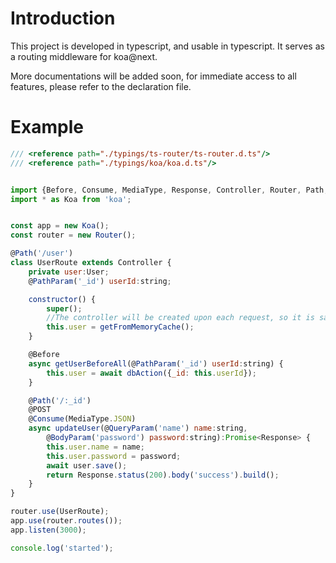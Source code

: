 
# Introduction

This project is developed in typescript, and usable in typescript. It serves as a routing middleware for koa@next.

More documentations will be added soon, for immediate access to all features, please refer to the declaration file.

# Example

```js
/// <reference path="./typings/ts-router/ts-router.d.ts"/>
/// <reference path="./typings/koa/koa.d.ts"/>


import {Before, Consume, MediaType, Response, Controller, Router, Path, POST, QueryParam, PathParam, BodyParam} from 'ts-router';
import * as Koa from 'koa';


const app = new Koa();
const router = new Router();

@Path('/user')
class UserRoute extends Controller {
    private user:User;
    @PathParam('_id') userId:string;

    constructor() {
        super();
        //The controller will be created upon each request, so it is safe to initialize variables here for all other routes.
        this.user = getFromMemoryCache();
    }

    @Before
    async getUserBeforeAll(@PathParam('_id') userId:string) {
        this.user = await dbAction({_id: this.userId});
    }

    @Path('/:_id')
    @POST
    @Consume(MediaType.JSON)
    async updateUser(@QueryParam('name') name:string,
        @BodyParam('password') password:string):Promise<Response> {
        this.user.name = name;
        this.user.password = password;
        await user.save();
        return Response.status(200).body('success').build();
    }
}

router.use(UserRoute);
app.use(router.routes());
app.listen(3000);

console.log('started');
```
